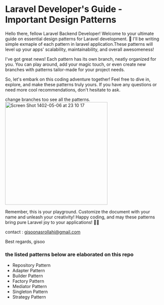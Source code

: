 # Laravel Developer's Guide - Important Design Patterns

Hello there, fellow Laravel Backend Developer! Welcome to your ultimate guide on essential design patterns for Laravel development. 🚀 I'll be writing simple exmaple of each pattern in laravel application.These patterns will level up your apps' scalability, maintainability, and overall awesomeness!

I've got great news! Each pattern has its own branch, neatly organized for you. You can play around, add your magic touch, or even create new branches with patterns tailor-made for your project needs.

So, let's embark on this coding adventure together! Feel free to dive in, explore, and make these patterns truly yours. If you have any questions or need more cool recommendations, don't hesitate to ask.

change branches too see all the patterns.
<img width="330" alt="Screen Shot 1402-05-06 at 23 10 17" src="https://github.com/gisooNasr/laravel-design-patterns/assets/113020788/8718102c-f3f2-4f0e-9522-94c953c241ce">

Remember, this is your playground. Customize the document with your name and unleash your creativity! Happy coding, and may these patterns bring pure Laravel joy to your applications! 🎉🌟

contact : gisoonasrollahi@gmail.com

Best regards,
gisoo


### the listed patterns below are elaborated on this repo

- Repository Pattern
- Adapter Pattern
- Builder Pattern
- Factory Pattern
- Mediator Pattern
- Singleton Pattern
- Strategy Pattern
